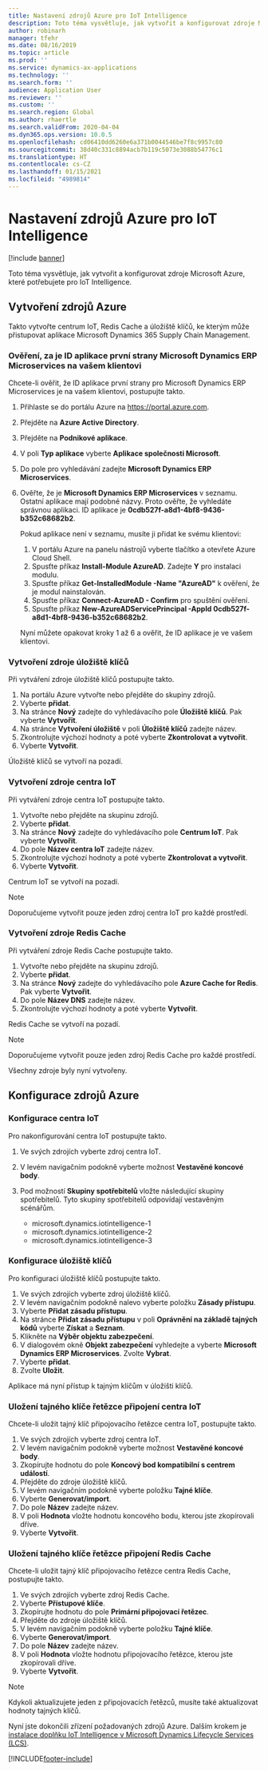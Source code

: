 ```yaml
---
title: Nastavení zdrojů Azure pro IoT Intelligence
description: Toto téma vysvětluje, jak vytvořit a konfigurovat zdroje Microsoft Azure, které potřebujete pro IoT Intelligence.
author: robinarh
manager: tfehr
ms.date: 08/16/2019
ms.topic: article
ms.prod: ''
ms.service: dynamics-ax-applications
ms.technology: ''
ms.search.form: ''
audience: Application User
ms.reviewer: ''
ms.custom: ''
ms.search.region: Global
ms.author: rhaertle
ms.search.validFrom: 2020-04-04
ms.dyn365.ops.version: 10.0.5
ms.openlocfilehash: cd06410dd6260e6a371b0044546be7f8c9957c80
ms.sourcegitcommit: 38d40c331c8894acb7b119c5073e3088b54776c1
ms.translationtype: HT
ms.contentlocale: cs-CZ
ms.lasthandoff: 01/15/2021
ms.locfileid: "4989814"
---
```

# <a name="set-up-azure-resources-for-iot-intelligence"></a>Nastavení zdrojů Azure pro IoT Intelligence

[!include [banner](../../includes/banner.md)]

Toto téma vysvětluje, jak vytvořit a konfigurovat zdroje Microsoft Azure, které potřebujete pro IoT Intelligence.

## <a name="create-azure-resources"></a>Vytvoření zdrojů Azure

Takto vytvořte centrum IoT, Redis Cache a úložiště klíčů, ke kterým může přistupovat aplikace Microsoft Dynamics 365 Supply Chain Management.

### <a name="verify-that-the-microsoft-dynamics-erp-microservices-first-party-app-id-is-in-your-tenant"></a>Ověření, za je ID aplikace první strany Microsoft Dynamics ERP Microservices na vašem klientovi

Chcete-li ověřit, že ID aplikace první strany pro Microsoft Dynamics ERP Microservices je na vašem klientovi, postupujte takto.

1. Přihlaste se do portálu Azure na <https://portal.azure.com>.
2. Přejděte na **Azure Active Directory**.
3. Přejděte na **Podnikové aplikace**.
4. V poli **Typ aplikace** vyberte **Aplikace společnosti Microsoft**.
5. Do pole pro vyhledávání zadejte **Microsoft Dynamics ERP Microservices**.
6. Ověřte, že je **Microsoft Dynamics ERP Microservices** v seznamu. Ostatní aplikace mají podobné názvy. Proto ověřte, že vyhledáte správnou aplikaci. ID aplikace je **0cdb527f-a8d1-4bf8-9436-b352c68682b2**.

    Pokud aplikace není v seznamu, musíte ji přidat ke svému klientovi:

    1. V portálu Azure na panelu nástrojů vyberte tlačítko a otevřete Azure Cloud Shell.
    2. Spusťte příkaz **Install-Module AzureAD**. Zadejte **Y** pro instalaci modulu.
    3. Spusťte příkaz **Get-InstalledModule -Name "AzureAD"** k ověření, že je modul nainstalován.
    4. Spusťte příkaz **Connect-AzureAD - Confirm** pro spuštění ověření.
    5. Spusťte příkaz **New-AzureADServicePrincipal -AppId 0cdb527f-a8d1-4bf8-9436-b352c68682b2**.

    Nyní můžete opakovat kroky 1 až 6 a ověřit, že ID aplikace je ve vašem klientovi.

### <a name="create-a-key-vault-resource"></a>Vytvoření zdroje úložiště klíčů

Při vytváření zdroje úložiště klíčů postupujte takto.

1. Na portálu Azure vytvořte nebo přejděte do skupiny zdrojů.
2. Vyberte **přidat**.
3. Na stránce **Nový** zadejte do vyhledávacího pole **Úložiště klíčů**. Pak vyberte **Vytvořit**.
4. Na stránce **Vytvoření úložiště** v poli **Úložiště klíčů** zadejte název.
5. Zkontrolujte výchozí hodnoty a poté vyberte **Zkontrolovat a vytvořit**.
6. Vyberte **Vytvořit**.

Úložiště klíčů se vytvoří na pozadí.

### <a name="create-an-iot-hub-resource"></a>Vytvoření zdroje centra IoT

Při vytváření zdroje centra IoT postupujte takto.

1. Vytvořte nebo přejděte na skupinu zdrojů.
2. Vyberte **přidat**.
3. Na stránce **Nový** zadejte do vyhledávacího pole **Centrum IoT**. Pak vyberte **Vytvořit**.
4. Do pole **Název centra IoT** zadejte název.
5. Zkontrolujte výchozí hodnoty a poté vyberte **Zkontrolovat a vytvořit**.
6. Vyberte **Vytvořit**.

Centrum IoT se vytvoří na pozadí.

> [!NOTE]
> Doporučujeme vytvořit pouze jeden zdroj centra IoT pro každé prostředí.

### <a name="create-a-redis-cache-resource"></a>Vytvoření zdroje Redis Cache

Při vytváření zdroje Redis Cache postupujte takto.

1. Vytvořte nebo přejděte na skupinu zdrojů.
2. Vyberte **přidat**.
3. Na stránce **Nový** zadejte do vyhledávacího pole **Azure Cache for Redis**. Pak vyberte **Vytvořit**.
4. Do pole **Název DNS** zadejte název.
5. Zkontrolujte výchozí hodnoty a poté vyberte **Vytvořit**.

Redis Cache se vytvoří na pozadí.

> [!NOTE]
> Doporučujeme vytvořit pouze jeden zdroj Redis Cache pro každé prostředí.

Všechny zdroje byly nyní vytvořeny.

## <a name="configure-the-azure-resources"></a>Konfigurace zdrojů Azure

### <a name="configure-the-iot-hub"></a>Konfigurace centra IoT

Pro nakonfigurování centra IoT postupujte takto.

1. Ve svých zdrojích vyberte zdroj centra IoT.
2. V levém navigačním podokně vyberte možnost **Vestavěné koncové body**.
3. Pod možností **Skupiny spotřebitelů** vložte následující skupiny spotřebitelů. Tyto skupiny spotřebitelů odpovídají vestavěným scénářům.

    + microsoft.dynamics.iotintelligence-1
    + microsoft.dynamics.iotintelligence-2
    + microsoft.dynamics.iotintelligence-3

### <a name="configure-the-key-vault"></a>Konfigurace úložiště klíčů

Pro konfiguraci úložiště klíčů postupujte takto.

1. Ve svých zdrojích vyberte zdroj úložiště klíčů.
2. V levém navigačním podokně nalevo vyberte položku **Zásady přístupu**.
3. Vyberte **Přidat zásadu přístupu**.
4. Na stránce **Přidat zásadu přístupu** v poli **Oprávnění na základě tajných kódů** vyberte **Získat** a **Seznam**.
5. Klikněte na **Výběr objektu zabezpečení**.
6. V dialogovém okně **Objekt zabezpečení** vyhledejte a vyberte **Microsoft Dynamics ERP Microservices**. Zvolte **Vybrat**.
7. Vyberte **přidat**.
8. Zvolte **Uložit**.

Aplikace má nyní přístup k tajným klíčům v úložišti klíčů.

### <a name="save-the-iot-hub-connection-string-secret"></a>Uložení tajného klíče řetězce připojení centra IoT

Chcete-li uložit tajný klíč připojovacího řetězce centra IoT, postupujte takto.

1. Ve svých zdrojích vyberte zdroj centra IoT.
2. V levém navigačním podokně vyberte možnost **Vestavěné koncové body**.
3. Zkopírujte hodnotu do pole **Koncový bod kompatibilní s centrem událostí**.
4. Přejděte do zdroje úložiště klíčů.
5. V levém navigačním podokně vyberte položku **Tajné klíče**.
6. Vyberte **Generovat/import**.
7. Do pole **Název** zadejte název.
8. V poli **Hodnota** vložte hodnotu koncového bodu, kterou jste zkopírovali dříve.
9. Vyberte **Vytvořit**.

### <a name="save-the-redis-cache-connection-string-secret"></a>Uložení tajného klíče řetězce připojení Redis Cache

Chcete-li uložit tajný klíč připojovacího řetězce centra Redis Cache, postupujte takto.

1. Ve svých zdrojích vyberte zdroj Redis Cache.
2. Vyberte **Přístupové klíče**.
3. Zkopírujte hodnotu do pole **Primární připojovací řetězec**.
4. Přejděte do zdroje úložiště klíčů.
5. V levém navigačním podokně vyberte položku **Tajné klíče**.
6. Vyberte **Generovat/import**.
7. Do pole **Název** zadejte název.
8. V poli **Hodnota** vložte hodnotu připojovacího řetězce, kterou jste zkopírovali dříve.
9. Vyberte **Vytvořit**.

> [!NOTE]
> Kdykoli aktualizujete jeden z připojovacích řetězců, musíte také aktualizovat hodnoty tajných klíčů.

Nyní jste dokončili zřízení požadovaných zdrojů Azure. Dalším krokem je [instalace doplňku IoT Intelligence v Microsoft Dynamics Lifecycle Services (LCS)](iot-lcs-setup.md).


[!INCLUDE[footer-include](../../includes/footer-banner.md)]